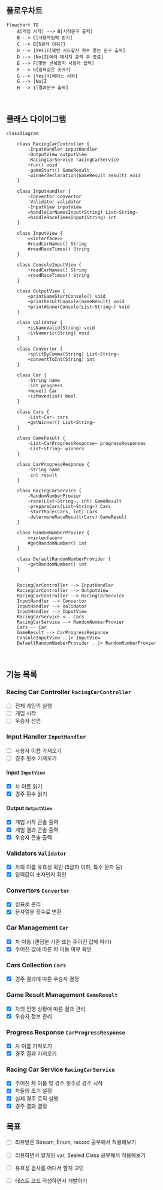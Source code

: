 ## 플로우차트
```mermaid
flowchart TD
    A[게임 시작] --> B[시작문구 출력]
    B --> C[사용자입력 받기]
    C --> D{5글자 이하?}
    D --> |Yes|E[몇번 시도할지 횟수 묻는 문구 출력]
    D --> |No|Z[에러 메시지 출력 후 종료]
    E --> F[몇번 반복할지 사용자 입력]
    F --> G{입력값은 숫자?}
    G --> |Yes|H[레이스 시작]
    G --> |No|Z
    H --> I[결과문구 출력]
```

<br>

## 클래스 다이어그램
```mermaid
classDiagram

    class RacingCarController {
        -InputHandler inputHandler
        -OutputView outputView
        -RacingCarService racingCarService
        +run() void
        -gameStart() GameResult
        -winnerDeclaration(GameResult result) void
    }

    class InputHandler {
        -Convertor convertor
        -Validator validator
        -InputView inputView
        +handleCarNamesInput(String) List~String~
        +handleRaceTimesInput(String) int
    }

    class InputView {
        <<interface>>
        #readCarNames() String
        #readRaceTimes() String
    }

    class ConsoleInputView {
        +readCarNames() String
        +readRaceTimes() String
    }

    class OutputView {
        +printGameStartConsole() void
        +printResultConsole(GameResult) void
        +printWinnerConsole(List~String~) void
    }

    class Validator {
        +isNameValid(String) void
        +isNumeric(String) void
    }

    class Convertor {
        +splitByComma(String) List~String~
        +convertToInt(String) int
    }

    class Car {
        -String name
        -int progress
        +move() Car
        +isMoved(int) bool
    }

    class Cars {
        -List~Car~ cars
        +getWinner() List~String~
    }

    class GameResult {
        -List~CarProgressResponse~ progressResponses
        -List~String~ winners
    }

    class CarProgressResponse {
        -String name
        -int result
    }

    class RacingCarService {
        -RandomNumberProvier
        +race(List~String~, int) GameResult
        -prepareCars(List~String~) Cars
        -startRace(Cars, int) Cars
        -determineRaceResult(Cars) GameResult
    }

    class RandomNumberProvier {
        <<interface>>
        #getRandomNumber() int
    }

    class DefaultRandomNumberProvider {
        +getRandomNumber() int
    }
    

    RacingCarController --> InputHandler
    RacingCarController --> OutputView
    RacingCarController --> RacingCarService
    InputHandler --> Convertor
    InputHandler --> Validator
    InputHandler --> InputView
    RacingCarService <.. Cars
    RacingCarService --> RandomNumberProvier
    Cars -- Car
    GameResult --> CarProgressResponse
    ConsoleInputView ..|> InputView
    DefaultRandomNumberProvider ..|> RandomNumberProvier
```

<br>


## 기능 목록

### Racing Car Controller `RacingCarController`
- [ ] 전체 게임의 실행
- [ ] 게임 시작
- [ ] 우승자 선언

### Input Handler `InputHandler`
- [ ] 사용자 이름 가져오기
- [ ] 경주 횟수 가져오기

#### Input `InputView`
- [x] 차 이름 읽기
- [x] 경주 횟수 읽기

#### Output `OutputView`
- [x] 게임 시작 콘솔 출력
- [x] 게임 결과 콘솔 출력
- [x] 우승자 콘솔 출력

### Validators `Validator`
- [x] 차의 이름 유효성 확인 (5글자 이하, 특수 문자 등)
- [x] 입력값이 숫자인지 확인

### Convertors `Convertor`
- [x] 쉼표로 분리
- [x] 문자열을 정수로 변환

### Car Management `Car`
- [x] 차 이동 (랜덤한 기준 또는 주어진 값에 따라)
- [x] 주어진 값에 따른 차 이동 여부 확인

### Cars Collection `Cars`
- [x] 경주 결과에 따른 우승자 결정

### Game Result Management `GameResult`
- [x] 차의 진행 상황에 따른 결과 관리
- [x] 우승자 정보 관리

### Progress Response `CarProgressResponse`
- [x] 차 이름 가져오기
- [x] 경주 결과 가져오기

### Racing Car Service `RacingCarService`
- [x] 주어진 차 이름 및 경주 횟수로 경주 시작
- [x] 차들의 초기 설정
- [x] 실제 경주 로직 실행
- [x] 경주 결과 결정

## 목표
- [ ] 리뷰받은 Stream, Enum, record 공부해서 적용해보기
- [ ] 리뷰하면서 알게된 var, Sealed Class 공부해서 적용해보기
- [ ] 유효성 검사를 어디서 할지 고민
- [ ] 테스트 코드 작성하면서 개발하기

